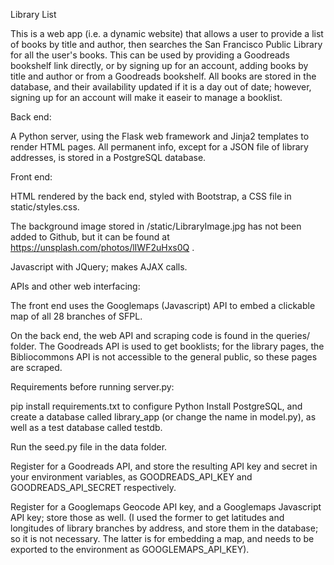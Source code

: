 Library List

This is a web app (i.e. a dynamic website) that allows a user to provide a list of books by title and author, then searches the San Francisco Public Library for all the user's books.  This can be used by providing a Goodreads bookshelf link directly, or by signing up for an account, adding books by title and author or from a Goodreads bookshelf.  All books are stored in the database, and their availability updated if it is a day out of date; however, signing up for an account will make it easeir to manage a booklist. 

Back end:

A Python server, using the Flask web framework and Jinja2 templates to render HTML pages.  All permanent info, except for a JSON file of library addresses, is stored in a PostgreSQL database.

Front end:

HTML rendered by the back end, styled with Bootstrap, a CSS file in static/styles.css.

The background image stored in /static/LibraryImage.jpg has not been added to Github, but it can be found at https://unsplash.com/photos/lIWF2uHxs0Q .

Javascript with JQuery; makes AJAX calls.

APIs and other web interfacing:

The front end uses the Googlemaps (Javascript) API to embed a clickable map of all 28 branches of SFPL.  

On the back end, the web API and scraping code is found in the queries/ folder.  The Goodreads API is used to get booklists; for the library pages, the Bibliocommons API is not accessible to the general public, so these pages are scraped.

Requirements before running server.py:

pip install requirements.txt to configure Python
Install PostgreSQL, and create a database called library_app (or change the name in model.py), as well as a test database called testdb.  

Run the seed.py file in the data folder.

Register for a Goodreads API, and store the resulting API key and secret in your environment variables, as GOODREADS_API_KEY and GOODREADS_API_SECRET respectively.

Register for a Googlemaps Geocode API key, and a Googlemaps Javascript API key; store those as well.  (I used the former to get latitudes and longitudes of library branches by address, and store them in the database; so it is not necessary.  The latter is for embedding a map, and needs to be exported to the environment as GOOGLEMAPS_API_KEY).